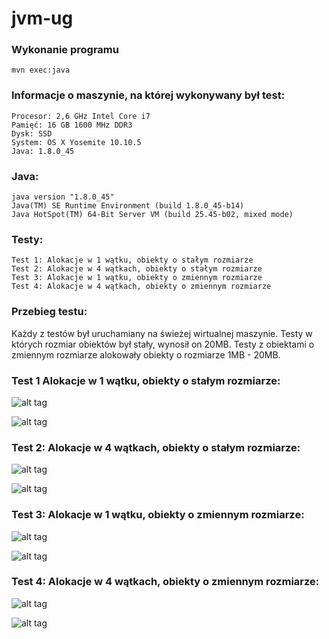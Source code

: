 # jvm-ug

### Wykonanie programu
`mvn exec:java`

### Informacje o maszynie, na której wykonywany był test:
```
Procesor: 2,6 GHz Intel Core i7
Pamięć: 16 GB 1600 MHz DDR3
Dysk: SSD
System: OS X Yosemite 10.10.5
Java: 1.8.0_45
```

### Java:
```
java version "1.8.0_45"
Java(TM) SE Runtime Environment (build 1.8.0_45-b14)
Java HotSpot(TM) 64-Bit Server VM (build 25.45-b02, mixed mode)
```

### Testy:
```
Test 1: Alokacje w 1 wątku, obiekty o stałym rozmiarze
Test 2: Alokacje w 4 wątkach, obiekty o stałym rozmiarze
Test 3: Alokacje w 1 wątku, obiekty o zmiennym rozmiarze
Test 4: Alokacje w 4 wątkach, obiekty o zmiennym rozmiarze
```

### Przebieg testu:
Każdy z testów był uruchamiany na świeżej wirtualnej maszynie. Testy w których rozmiar obiektów był stały, wynosił on 20MB.
Testy z obiektami o zmiennym rozmiarze alokowały obiekty o rozmiarze 1MB - 20MB.

### Test 1 Alokacje w 1 wątku, obiekty o stałym rozmiarze:
![alt tag](https://github.com/waveq/jvm-ug/blob/lab-09/charts/Screen%20Shot%202016-05-09%20at%2022.46.28.png)

![alt tag](https://github.com/waveq/jvm-ug/blob/lab-09/charts/Screen%20Shot%202016-05-09%20at%2022.47.28.png)


### Test 2: Alokacje w 4 wątkach, obiekty o stałym rozmiarze:
![alt tag](https://github.com/waveq/jvm-ug/blob/lab-09/charts/Screen%20Shot%202016-05-09%20at%2022.46.48.png)

![alt tag](https://github.com/waveq/jvm-ug/blob/lab-09/charts/Screen%20Shot%202016-05-09%20at%2022.47.38.png)

### Test 3: Alokacje w 1 wątku, obiekty o zmiennym rozmiarze:
![alt tag](https://github.com/waveq/jvm-ug/blob/lab-09/charts/Screen%20Shot%202016-05-09%20at%2022.46.56.png)

![alt tag](https://github.com/waveq/jvm-ug/blob/lab-09/charts/Screen%20Shot%202016-05-09%20at%2022.47.48.png)

### Test 4: Alokacje w 4 wątkach, obiekty o zmiennym rozmiarze:
![alt tag](https://github.com/waveq/jvm-ug/blob/lab-09/charts/Screen%20Shot%202016-05-09%20at%2022.47.14.png)

![alt tag](https://github.com/waveq/jvm-ug/blob/lab-09/charts/Screen%20Shot%202016-05-09%20at%2022.47.56.png)
